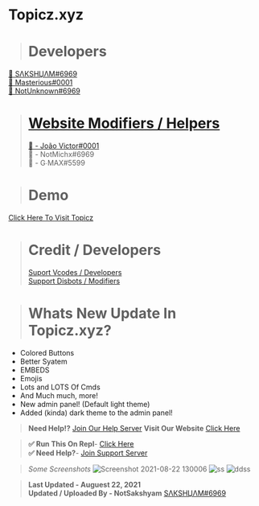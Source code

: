 # Topicz.xyz

> # Developers
<a href="https://topicz.xyz/user/745581095747059722">👤 SΛКSHЏΛM#6969<br>
<a href="https://topicz.xyz/user/693553429380857978">👤 Masterious#0001<br>
<a href="https://topicz.xyz/user/729554449844011130">👤 NotUnknown#6969<br>
  
> # Website Modifiers / Helpers 
> 👤 - João Victor#0001</a><br>
> 👤 - NotMichx#6969</a><br>
> 👤 - G∙MAX#5599</a><br>


> # Demo
<a href="https://topicz.xyz/">Click Here To Visit Topicz</a>
<br>

> # Credit / Developers
> [Suport Vcodes / Developers](https://vcodes.xyz/)<br>
> [Support Disbots / Modifiers](https://disbots.xyz/)<br>

> # Whats New Update In Topicz.xyz?

- Colored Buttons
- Better Syatem
- EMBEDS
- Emojis
- Lots and LOTS Of Cmds
- And Much much, more!
- New admin panel!  (Default light theme) 
- Added (kinda) dark theme to the admin panel!

> **Need Help!?** [Join Our Help Server](https://discord.gg/eWpusb5yn4)
> **Visit Our Website** [Click Here](https://topicz.xyz/)

> **✅ Run This On Repl**- [Click Here](https://replit.com/@NotSakshyam6966/Topicz#README.md)<br>
> **✅ Need Help?**- [Join Support Server](https://discord.gg/eWpusb5yn4)<br>

> *Some Screenshots*
![Screenshot 2021-08-22 130006](https://user-images.githubusercontent.com/88571629/130346121-7d6588a8-2ac9-4714-980e-90c20954642d.png)
![ss](https://user-images.githubusercontent.com/88571629/130346178-20fd8a9f-7203-44e9-a598-80363c269487.png)
![ddss](https://user-images.githubusercontent.com/88571629/130346198-23302c9a-ea60-4b7a-a7ab-1198c1027901.png)



> **Last Updated - Auguest 22, 2021**<br>
> **Updated / Uploaded By - NotSakshyam** [SΛКSHЏΛM#6969](https://topicz.xyz/user/825651289102090250)<br>
